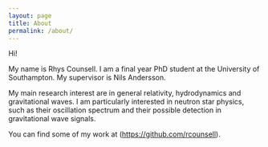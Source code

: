 ```yaml
---
layout: page
title: About
permalink: /about/
---
```


Hi!

My name is Rhys Counsell. I am a final year PhD student at the University of Southampton. My supervisor is Nils Andersson.

My main research interest are in general relativity, hydrodynamics and gravitational waves. I am particularly interested in neutron star physics, such as their oscillation spectrum and their possible detection in gravitational wave signals.

You can find some of my work at (https://github.com/rcounsell).
